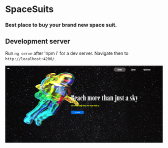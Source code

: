 # SpaceSuits
### Best place to buy your brand new space suit.

## Development server

Run `ng serve`  after 'npm i' for a dev server. Navigate then to `http://localhost:4200/`.

<img src='ReadmeIMG.PNG' alt='spaceSuitWelcomeReadme'/>


